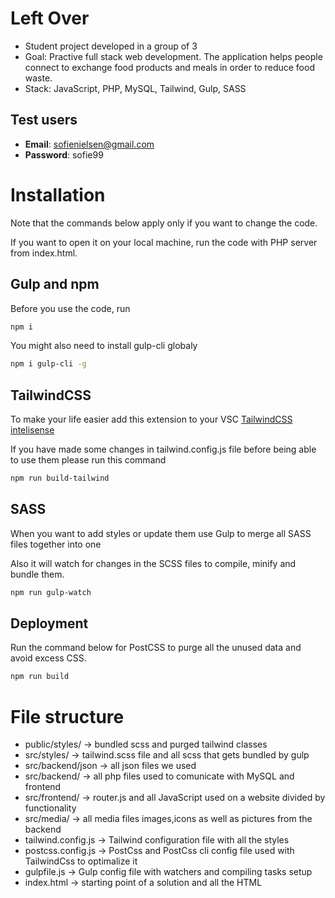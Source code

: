 # Left Over

- Student project developed in a group of 3
- Goal: Practive full stack web development. The application helps people connect to exchange food products and meals in order to reduce food waste.
- Stack: JavaScript, PHP, MySQL, Tailwind, Gulp, SASS

## Test users

- **Email**: sofienielsen@gmail.com
- **Password**: sofie99

# Installation

Note that the commands below apply only if you want to change the code.

If you want to open it on your local machine, run the code with PHP server from index.html.

## Gulp and npm

Before you use the code, run

```bash
npm i
```

You might also need to install gulp-cli globaly

```bash
npm i gulp-cli -g
```

## TailwindCSS

To make your life easier add this extension to your VSC [TailwindCSS intelisense](https://marketplace.visualstudio.com/items?itemName=bradlc.vscode-tailwindcss)

If you have made some changes in tailwind.config.js file before being able to use them please run this command

```bash
npm run build-tailwind
```

## SASS

When you want to add styles or update them use Gulp to merge all SASS files together into one

Also it will watch for changes in the SCSS files to compile, minify and bundle them.

```bash
npm run gulp-watch
```

## Deployment

Run the command below for PostCSS to purge all the unused data and avoid excess CSS.

```bash
npm run build
```

# File structure

- public/styles/ -> bundled scss and purged tailwind classes
- src/styles/ -> tailwind.scss file and all scss that gets bundled by gulp
- src/backend/json -> all json files we used
- src/backend/ -> all php files used to comunicate with MySQL and frontend
- src/frontend/ -> router.js and all JavaScript used on a website divided by functionality
- src/media/ -> all media files images,icons as well as pictures from the backend
- tailwind.config.js -> Tailwind configuration file with all the styles
- postcss.config.js -> PostCss and PostCss cli config file used with TailwindCss to optimalize it
- gulpfile.js -> Gulp config file with watchers and compiling tasks setup
- index.html -> starting point of a solution and all the HTML
